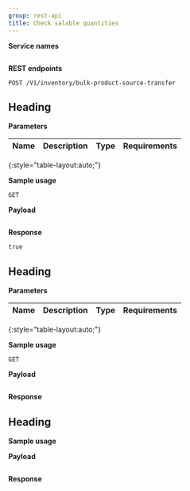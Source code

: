 ```yaml
---
group: rest-api
title: Check salable quantities
---
```




**Service names**

```

```

**REST endpoints**

```
POST /V1/inventory/bulk-product-source-transfer

```

## Heading



**Parameters**

Name | Description | Type | Requirements
--- | --- | --- | ---

{:style="table-layout:auto;"}

**Sample usage**

`GET `

**Payload**

```

```

**Response**

`true` 

## Heading



**Parameters**

Name | Description | Type | Requirements
--- | --- | --- | ---

{:style="table-layout:auto;"}

**Sample usage**

`GET`

**Payload**

```

```

**Response**




## Heading



**Sample usage**


**Payload**

```

```

**Response**

